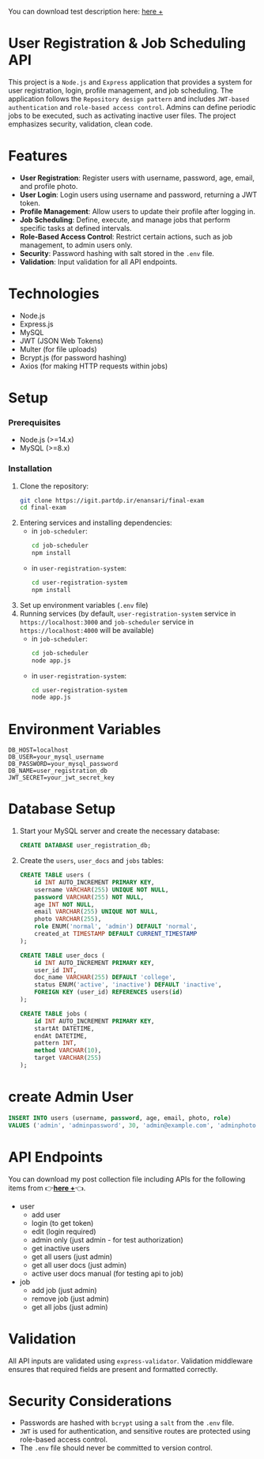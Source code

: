 You can download test description here: [here +](https://github.com/user-attachments/files/21797378/default.pdf)

# User Registration & Job Scheduling API
This project is a `Node.js` and `Express` application that provides a system for user registration, login, profile management, and job scheduling. The application follows the `Repository design pattern` and includes `JWT-based authentication` and `role-based access control`. Admins can define periodic jobs to be executed, such as activating inactive user files. The project emphasizes security, validation, clean code.

# Features
- **User Registration**: Register users with username, password, age, email, and profile photo.
- **User Login**: Login users using username and password, returning a JWT token.
- **Profile Management**: Allow users to update their profile after logging in.
- **Job Scheduling**: Define, execute, and manage jobs that perform specific tasks at defined intervals.
- **Role-Based Access Control**: Restrict certain actions, such as job management, to admin users only.
- **Security**: Password hashing with salt stored in the `.env` file.
- **Validation**: Input validation for all API endpoints.

# Technologies
- Node.js
- Express.js
- MySQL
- JWT (JSON Web Tokens)
- Multer (for file uploads)
- Bcrypt.js (for password hashing)
- Axios (for making HTTP requests within jobs)

# Setup
### Prerequisites
- Node.js (>=14.x)
- MySQL (>=8.x)

### Installation
1. Clone the repository:
    ```bash
    git clone https://igit.partdp.ir/enansari/final-exam
    cd final-exam
    ```
2. Entering services and installing dependencies:
    - in `job-scheduler`:
        ```bash
        cd job-scheduler
        npm install
        ```
    - in `user-registration-system`:
        ```bash
        cd user-registration-system
        npm install
        ```
3. Set up environment variables (`.env` file)
4. Running services (by default, `user-registration-system` service in `https://localhost:3000` and `job-scheduler` service in `https://localhost:4000` will be available)
    - in `job-scheduler`:
        ```bash
        cd job-scheduler
        node app.js
        ```
    - in `user-registration-system`:
        ```bash
        cd user-registration-system
        node app.js
        ```

# Environment Variables
```plaintext
DB_HOST=localhost
DB_USER=your_mysql_username
DB_PASSWORD=your_mysql_password
DB_NAME=user_registration_db
JWT_SECRET=your_jwt_secret_key
```

# Database Setup
1. Start your MySQL server and create the necessary database:
    ```sql
    CREATE DATABASE user_registration_db;
    ```
2. Create the `users`, `user_docs` and `jobs` tables:
    ```sql
    CREATE TABLE users (
        id INT AUTO_INCREMENT PRIMARY KEY,
        username VARCHAR(255) UNIQUE NOT NULL,
        password VARCHAR(255) NOT NULL,
        age INT NOT NULL,
        email VARCHAR(255) UNIQUE NOT NULL,
        photo VARCHAR(255),
        role ENUM('normal', 'admin') DEFAULT 'normal',
        created_at TIMESTAMP DEFAULT CURRENT_TIMESTAMP
    );

    CREATE TABLE user_docs (
        id INT AUTO_INCREMENT PRIMARY KEY,
        user_id INT,
        doc_name VARCHAR(255) DEFAULT 'college',
        status ENUM('active', 'inactive') DEFAULT 'inactive',
        FOREIGN KEY (user_id) REFERENCES users(id)
    );

    CREATE TABLE jobs (
        id INT AUTO_INCREMENT PRIMARY KEY,
        startAt DATETIME,
        endAt DATETIME,
        pattern INT,
        method VARCHAR(10),
        target VARCHAR(255)
    );
    ```

# create Admin User
```sql
INSERT INTO users (username, password, age, email, photo, role)
VALUES ('admin', 'adminpassword', 30, 'admin@example.com', 'adminphoto.jpg', 'admin');
```

# API Endpoints
You can download my post collection file including APIs for the following items from 👉[**here +**](uploads/9776f8ac9b7b9943ae6d066b6d485c71/final_exam.postman_collection.json)👈.
- user
    - add user
    - login (to get token)
    - edit (login required)
    - admin only (just admin - for test authorization)
    - get inactive users
    - get all users (just admin)
    - get all user docs (just admin)
    - active user docs manual (for testing api to job)
- job
    - add job (just admin)
    - remove job (just admin)
    - get all jobs (just admin)

# Validation
All API inputs are validated using `express-validator`. Validation middleware ensures that required fields are present and formatted correctly.

# Security Considerations
- Passwords are hashed with `bcrypt` using a `salt` from the `.env` file.
- `JWT` is used for authentication, and sensitive routes are protected using role-based access control.
- The `.env` file should never be committed to version control.
